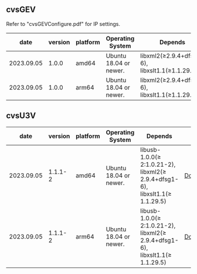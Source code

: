 ## cvsGEV

Refer to "cvsGEVConfigure.pdf" for IP settings.

| date | version | platform | Operating System | Depends | link |
| --- | --- | --- | --------- | --- | --- |
| 2023.09.05 | 1.0.0 | amd64 | Ubuntu 18.04 or newer.&nbsp;&nbsp;&nbsp;&nbsp;&nbsp;| libxml2(≥2.9.4+dfsg1-6), libxslt1.1(≥1.1.29.5) |[Download](https://github.com/CREVIS/Camera/blob/master/Linux/deb%20Package/libcvsGEV_1.1.0_amd64.deb)|
| 2023.09.05 | 1.0.0 | arm64 | Ubuntu 18.04 or newer.     | libxml2(≥2.9.4+dfsg1-6), libxslt1.1(≥1.1.29.5) |[Download](https://github.com/CREVIS/Camera/blob/master/Linux/deb%20Package/libcvsGEV_1.1.0_arm64.deb)|

## cvsU3V

| date | version | platform | Operating System | Depends | link |
| --- | --- | --- | --------- | --- | --- |
| 2023.09.05 | 1.1.1-2 | amd64 | Ubuntu 18.04 or newer.&nbsp;&nbsp;&nbsp;&nbsp;&nbsp;| libusb-1.0.0(≥ 2:1.0.21-2), libxml2(≥ 2.9.4+dfsg1-6), libxslt1.1(≥ 1.1.29.5) |[Download](https://github.com/CREVIS/Camera/blob/master/Linux/deb%20Package/libcvsU3V_1.1.1-2_amd64.deb)|
| 2023.09.05 | 1.1.1-2 | arm64 | Ubuntu 18.04 or newer.     | libusb-1.0.0(≥ 2:1.0.21-2), libxml2(≥ 2.9.4+dfsg1-6), libxslt1.1(≥ 1.1.29.5) |[Download](https://github.com/CREVIS/Camera/blob/master/Linux/deb%20Package/libcvsU3V_1.1.1-2_arm64.deb)|
